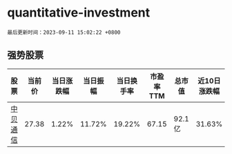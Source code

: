 # quantitative-investment

`最后更新时间：2023-09-11 15:02:22 +0800`

## 强势股票

|股票|当前价|当日涨跌幅|当日振幅|当日换手率|市盈率TTM|总市值|近10日涨跌幅|
|----|----|----|----|----|----|----|----|
|[中贝通信](https://xueqiu.com/S/SH603220)|27.38|1.22%|11.72%|19.22%|67.15|92.1亿|31.63%|

